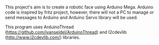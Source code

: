 This project's aim is to create a robotic face using Arduino Mega. Arduino code is inspired by fritz project, however, there will not a PC to 
manage or send messages to Arduino and Arduino Servo library will be used. 

This program uses ArduinoThread (https://github.com/ivanseidel/ArduinoThread) and I2cdevlib (http://www.i2cdevlib.com/) libraries.
